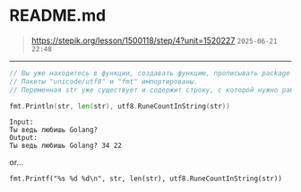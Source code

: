 # README.md

> https://stepik.org/lesson/1500118/step/4?unit=1520227
> `2025-06-21 22:48`

---

```go
// Вы уже находитесь в функции, создавать функцию, прописывать package и import не нужно.
// Пакеты "unicode/utf8" и "fmt" импортированы.
// Переменная str уже существует и содержит строку, с которой нужно работать.

fmt.Println(str, len(str), utf8.RuneCountInString(str))

```

```terminal
Input:
Ты ведь любишь Golang?
Output:
Ты ведь любишь Golang? 34 22
```

or...

`fmt.Printf("%s %d %d\n", str, len(str), utf8.RuneCountInString(str))`
